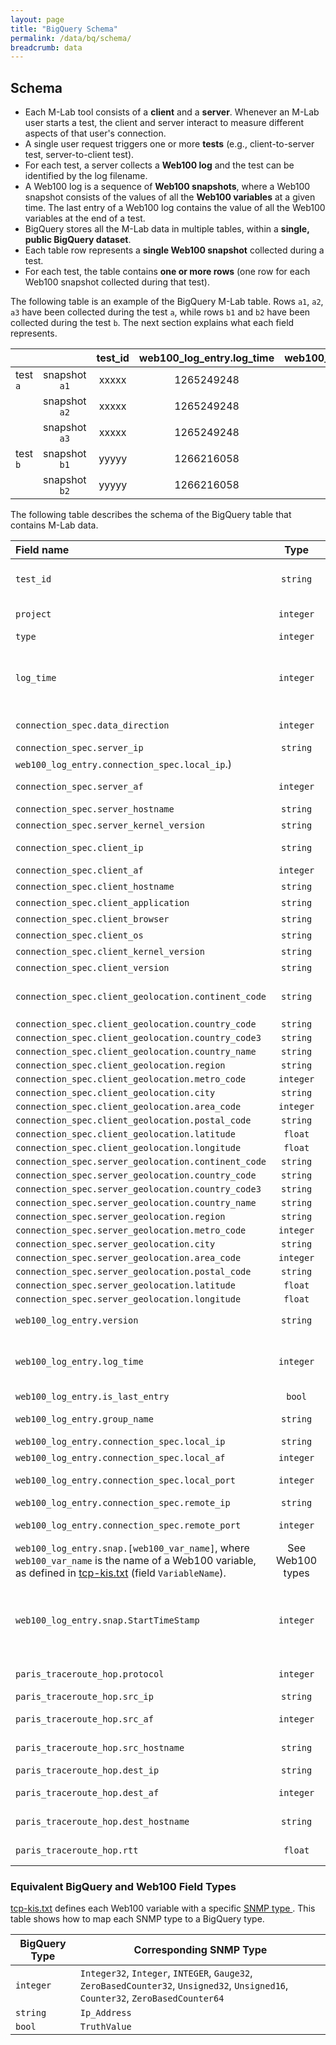```yaml
---
layout: page
title: "BigQuery Schema"
permalink: /data/bq/schema/
breadcrumb: data
---
```


## Schema

* Each M-Lab tool consists of a **client** and a **server**. Whenever an M-Lab user starts a test, the client and server interact to measure different aspects of that user's connection.
* A single user request triggers one or more **tests** (e.g., client-to-server test, server-to-client test).
* For each test, a server collects a **Web100 log** and the test can be identified by the log filename.
* A Web100 log is a sequence of **Web100 snapshots**, where a Web100 snapshot consists of the values of all the **Web100 variables** at a given time. The last entry of a Web100 log contains the value of all the Web100 variables at the end of a test.
* BigQuery stores all the M-Lab data in multiple tables, within a **single, public BigQuery dataset**.
* Each table row represents a **single Web100 snapshot** collected during a test.
* For each test, the table contains **one or more rows** (one row for each Web100 snapshot collected during that test).

The following table is an example of the BigQuery M-Lab table. Rows `a1`, `a2`, `a3` have been collected during the test `a`, while rows `b1` and `b2` have been collected during the test `b`. The next section explains what each field represents.

|               |               |  test_id |  web100_log_entry.log_time |  web100_log_entry.snap.MinRTT |  ... |
| --------------|:-------------:| :-------:|:--------------------------:| :----------------------------:|-----:|
| test `a`      |  snapshot `a1`|  xxxxx   |  1265249248 		             |  8             		             |      |
|               |  snapshot `a2`|  xxxxx   |  1265249248                |  90                           |      |
| 	             |  snapshot `a3`|  xxxxx   |  1265249248                |  137                          |      |
| test `b`      |  snapshot `b1`|  yyyyy   |  1266216058                |  20                           |      |
|               |  snapshot `b2`|  yyyyy   |  1266216058                |  154                          |      |

The following table describes the schema of the BigQuery table that contains M-Lab data.

| Field name             			                  |     Type     |  Description                              |
| :----------------------------------------------------|:------------:|:------------------------------------------|
| `test_id`                                           |  `string`    |  ID of the test. It represents the filename of the log that contains the data generated during the test (e.g., 20090819T02:01:04.507508000Z_189.6.232.77:3859.c2s_snaplog.gz). |
| `project`                                           |  `integer`   |  Tool that ran the test. {NDT = `0`, NPAD = `1`, SideStream = `2`, paris-traceroute = `3`}  |
| `type`                                              |  `integer`   |  Currently not supported. |
| `log_time`                                          |  `integer`   |  Timestamp of when test log was created (in seconds since Unix epoch). For NDT and NPAD, this is derived from the "Date/Time" field in the .meta file (for NDT and NPAD, prefer the `web100_log_entry.log_time` field, as it is more reliable). For SideStream and Paris Traceroute, this is the timestamp as represented in the test log file's filename. |
| `connection_spec.data_direction`                    |  `integer`   |  Direction of the data sent during the test. {CLIENT_TO_SERVER = `0`, SERVER_TO_CLIENT = `1`} |
| `connection_spec.server_ip`                         |  `string`    |  Server's IP address. (This field is **optional**. It's preferable to use <br>
`web100_log_entry.connection_spec.local_ip`.) |
| `connection_spec.server_af`                         |  `integer`   |  Address family of the server's IP address. (This field is **optional**. It's preferable to use `web100_log_entry.connection_spec.local_af`.) |
| `connection_spec.server_hostname`                   |  `string`    |  Server's hostname. (This field is **optional**.) |
| `connection_spec.server_kernel_version`             |  `string`    |  Server's kernel version. (This field is **optional**.) |
| `connection_spec.client_ip `                        |  `string`    |  IP address of the user's client. (This field is **optional**. It's preferable to use `web100_log_entry.connection_spec.remote_ip`.) |
| `connection_spec.client_af`                         |  `integer`   |  Address family of the client's IP address. (This field is **optional**.) |
| `connection_spec.client_hostname`                   |  `string`    |  Client's hostname. (This field is **optional**.) |
| `connection_spec.client_application`                |  `string`    |  Client application that ran the test. (This field is **optional**.) |
| `connection_spec.client_browser`                    |  `string`    |  Client's browser. (This field is **optional**.) |
| `connection_spec.client_os`                         |  `string`    |  Client's operating system. (This field is **optional**.) |
| `connection_spec.client_kernel_version`             |  `string`    |  Client's kernel version. (This field is **optional**.) |
| `connection_spec.client_version`                    |  `string`    |  Client's version. (This field is **optional**.) |
| `connection_spec.client_geolocation.continent_code` |  `string`    |  Geolocation fields extracted from open dataset created by MaxMind and available at [www.maxmind.com](https://www.maxmind.com). (These fields are **optional**.) |
| `connection_spec.client_geolocation.country_code`   |  `string`    |   |
| `connection_spec.client_geolocation.country_code3`  |  `string`    |   |
| `connection_spec.client_geolocation.country_name`   |  `string`    |   |
| `connection_spec.client_geolocation.region`         |  `string`    |   |
| `connection_spec.client_geolocation.metro_code`     |  `integer`   |   |
| `connection_spec.client_geolocation.city`           |  `string`    |   |
| `connection_spec.client_geolocation.area_code`      |  `integer`   |   |
| `connection_spec.client_geolocation.postal_code`    |  `string`    |   |
| `connection_spec.client_geolocation.latitude`       |  `float`     |   |
| `connection_spec.client_geolocation.longitude`      |  `float`     |   |
| `connection_spec.server_geolocation.continent_code` |  `string`    |   |
| `connection_spec.server_geolocation.country_code`   |  `string`    |   |
| `connection_spec.server_geolocation.country_code3`  |  `string`    |   |
| `connection_spec.server_geolocation.country_name`   |  `string`    |   |
| `connection_spec.server_geolocation.region`         |  `string`    |   |
| `connection_spec.server_geolocation.metro_code`     |  `integer`   |   |
| `connection_spec.server_geolocation.city`           |  `string`    |   |
| `connection_spec.server_geolocation.area_code`      |  `integer`   |   |
| `connection_spec.server_geolocation.postal_code`    |  `string`    |   |
| `connection_spec.server_geolocation.latitude`       |  `float`     |   |
| `connection_spec.server_geolocation.longitude`      |  `float`     |   |
| `web100_log_entry.version`                          |  `string`    |  Web100 kernel patch version running on the server (as defined in <br>/proc/web100/header). |
| `web100_log_entry.log_time`                         |  `integer`   |  Timestamp of when the Web100 log was created (in seconds since Unix epoch). For NDT and NPAD, this is derived by calling the [`web100_get_log_time()`](https://github.com/web100/web100-userland/blob/master/lib/web100.h) function on the web100 log file. For SideStream, this is the value of the `PollTime` field in web100 ASCII log. |
| `web100_log_entry.is_last_entry`                    |  `bool`      |  Is this the last entry of this Web100 log file? |
| `web100_log_entry.group_name`                       |  `string`    |  Web100 group name (not supported by the current Web100 implementation).  |
| `web100_log_entry.connection_spec.local_ip`         |  `string`    |  IP address of the M-Lab server, as logged in the Web100 log. |
| `web100_log_entry.connection_spec.local_af`         |  `integer`   |  Address family of the server's IP address, as logged in the Web100 log.  |
| `web100_log_entry.connection_spec.local_port`       |  `integer`   |  Port of the M-Lab server (in host-byte-order), as logged in the Web100 log. |
| `web100_log_entry.connection_spec.remote_ip`        |  `string`    |  IP address of the user's client, as logged in the Web100 log. |
| `web100_log_entry.connection_spec.remote_port`      |  `integer`   |  Port of the user's client (in host-byte-order), as logged in the Web100 log. |
| `web100_log_entry.snap.[web100_var_name]`, where `web100_var_name` is the name of a Web100 variable, as defined in [tcp-kis.txt][1] (field `VariableName`). |  See Web100 types |  [tcp-kis.txt][1] defines 150 Web100 variables. For example, `web100_log_entry.snap.MinRTT` represents the minimum sampled Round Trip Time. |
| `web100_log_entry.snap.StartTimeStamp`              |  `integer`   |  Time at which the test's TCP connection was established, in microseconds since UNIX epoch. This variable is a special case, as it contradicts [tcp-kis.txt][1]. tcp-kis.txt defines the field as a 32-bit integer, but remaps two distinct 32-bit integers into this single name, which is not possible for a 32-bit value. To work around this bug in tcp-kis and provide microsecond precision, this field is a 64-bit integer in the BigQuery dataset. |
| `paris_traceroute_hop.protocol`                     |  `integer`   |  Protocol used to generate the paris-traceroute trace. {UDP = `0`, TCP = `1`, ICMP = `2`} |
| `paris_traceroute_hop.src_ip`                       |  `string`    |  The IP address of the start of the hop. |
| `paris_traceroute_hop.src_af`                       |  `integer`   |  The address family used to connect to `src_ip`. {AF_INET = `2`, AF_INET6 = `10`. |
| `paris_traceroute_hop.src_hostname`                 |  `string`    |  The hostname of the start of the hop. This may be the same as `src_ip` if the hostname could not be resolved. |
| `paris_traceroute_hop.dest_ip`                      |  `string`    |  The IP address of the end of the hop. |
| `paris_traceroute_hop.dest_af`                      |  `integer`   |  The address family used to connect to `dest_ip`. {AF_INET = `2`, AF_INET6 = `10`. |
| `paris_traceroute_hop.dest_hostname`                |  `string`    |  The hostname of the end of the hop. This may be the same as `dest_ip` if the hostname could not be resolved. |
| `paris_traceroute_hop.rtt`                          |  `float`     |  The RTT measured from `connection_spec.server_ip` to `paris_traceroute_hop.dest_ip`. |


### Equivalent BigQuery and Web100 Field Types

[tcp-kis.txt][1] defines each Web100 variable with a specific [SNMP type ][2]. This table shows how to map each SNMP type to a BigQuery type.

| BigQuery Type |  Corresponding SNMP Type |
| ------------- | -------------------------| 
| `integer`     |  `Integer32`, `Integer`, `INTEGER`, `Gauge32`, `ZeroBasedCounter32`, `Unsigned32`, `Unsigned16`, `Counter32`, `ZeroBasedCounter64` |
| `string`      |  `Ip_Address`            |
| `bool`        |  `TruthValue`            |



[1]: https://cloud.google.com/bigquery/docs/tcp-kis.txt
[2]: http://tools.ietf.org/html/rfc4898
